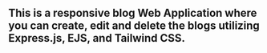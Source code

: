 <h2>This is a responsive blog Web Application where you can create, edit and delete the blogs utilizing Express.js, EJS, and Tailwind CSS.</h2>
